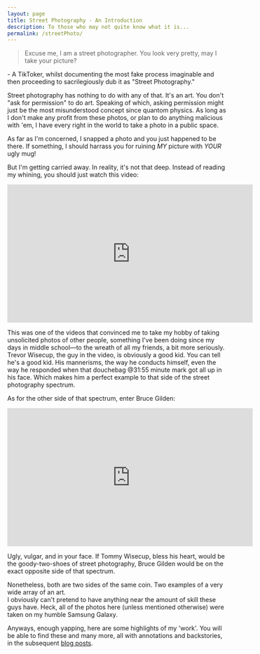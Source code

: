 ```yaml
---
layout: page
title: Street Photography - An Introduction
description: To those who may not quite know what it is...
permalink: /streetPhoto/
---
```



> Excuse me, I am a street photographer. 
> You look very pretty, 
> may I take your picture?
<p>- A TikToker, whilst documenting the most fake process imaginable and then proceeding to sacrilegiously dub it as "Street Photography."</p>
<p>Street photography has nothing to do with any of that. It's an art. You don't "ask for permission" to do art. Speaking of which, asking permission might just be the most misunderstood concept since quantom physics. As long as I don't make any profit from these photos, or plan to do anything malicious with 'em, I have every right in the world to take a photo in a public space.</p>
<p>As far as I'm concerned, I snapped a photo and you just happened to be there. If something, I should harrass you for ruining <em>MY</em> picture with <em>YOUR</em> ugly mug!</p>
<p>But I'm getting carried away. In reality, it's not that deep. Instead of reading my whining, you should just watch this video:</p>
<div style="text-align: center;">
<iframe width="560" height="315" src="https://www.youtube.com/embed/HjuP527Xt2Q?si=09pH8diJYeJvZg7T" title="YouTube video player" frameborder="0" allow="accelerometer; autoplay; clipboard-write; encrypted-media; gyroscope; picture-in-picture; web-share" allowfullscreen></iframe>
</div>
<p>This was one of the videos that convinced me to take my hobby of taking unsolicited photos of other people, something I've been doing since my days in middle school—to the wreath of all my friends, a bit more seriously.<br>Trevor Wisecup, the guy in the video, is obviously a good kid. You can tell he's a good kid. His mannerisms, the way he conducts himself, even the way he responded when that douchebag @31:55 minute mark got all up in his face. Which makes him a perfect example to that side of the street photography spectrum.</p>
<p>As for the other side of that spectrum, enter Bruce Gilden:</p>
<div style="text-align: center;">
<iframe width="560" height="315" src="https://www.youtube.com/embed/kkIWW6vwrvM?si=pxkNNZvxsiQ6wlay" title="YouTube video player" frameborder="0" allow="accelerometer; autoplay; clipboard-write; encrypted-media; gyroscope; picture-in-picture; web-share" allowfullscreen></iframe>
</div>
<p>Ugly, vulgar, and in your face. If Tommy Wisecup, bless his heart, would be the goody-two-shoes of street photography, Bruce Gilden would be on the exact opposite side of that spectrum.</p>
<p>Nonetheless, both are two sides of the same coin. Two examples of a very wide array of an art. </br> I obviously can't pretend to have anything near the amount of skill these guys have. Heck, all of the photos here (unless mentioned otherwise) were taken on my humble Samsung Galaxy.</p>
<p>Anyways, enough yapping, here are some highlights of my 'work'. You will be able to find these and many more, all with annotations and backstories, in the subsequent <a href="https://avr1h.com/blog/tag/street-photography">blog posts</a>.</p>

